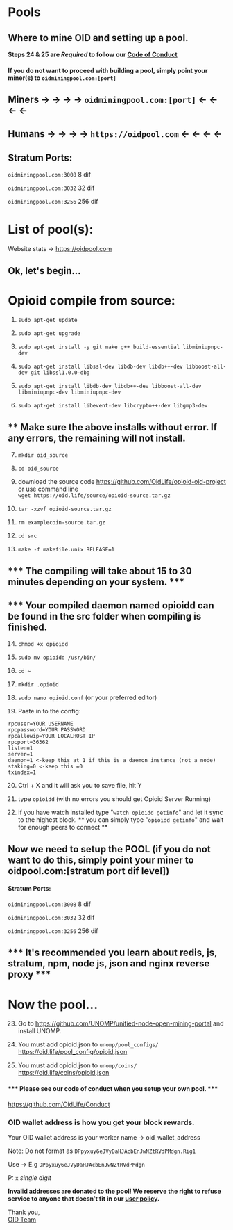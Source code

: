 # Pools
## Where to mine OID and setting up a pool.
  **Steps 24 & 25 are *Required* to follow our [Code of Conduct](https://github.com/OidLife/Conduct)**

#### If you do not want to proceed with building a pool, simply point your miner(s) to `oidminingpool.com:[port]`

## Miners -> -> -> -> `oidminingpool.com:[port]` <- <- <- <-
## Humans -> -> -> -> `https://oidpool.com` <- <- <- <-

## Stratum Ports:

`oidminingpool.com:3008` 8 dif  

`oidminingpool.com:3032` 32 dif  

`oidminingpool.com:3256` 256 dif  

# List of pool(s):
Website stats -> https://oidpool.com


## Ok, let's begin...

# Opioid compile from source:
1) ```sudo apt-get update```

2) ```sudo apt-get upgrade```

3) ```sudo apt-get install -y git make g++ build-essential libminiupnpc-dev```

4) ```sudo apt-get install libssl-dev libdb-dev libdb++-dev libboost-all-dev git libssl1.0.0-dbg```

5) ```sudo apt-get install libdb-dev libdb++-dev libboost-all-dev libminiupnpc-dev libminiupnpc-dev```

6) ```sudo apt-get install libevent-dev libcrypto++-dev libgmp3-dev```

## ** Make sure the above installs without error. If any errors, the remaining will not install.

7) ```mkdir oid_source```

8) ```cd oid_source```

9) download the source code https://github.com/OidLife/opioid-oid-project or use command line  
`wget https://oid.life/source/opioid-source.tar.gz`

10) ```tar -xzvf opioid-source.tar.gz```

11) ```rm examplecoin-source.tar.gz```

12) ```cd src```

13) ```make -f makefile.unix RELEASE=1```

## *** The compiling will take about 15 to 30 minutes depending on your system. ***

## *** Your compiled daemon named opioidd can be found in the src folder when compiling is finished.

14) ```chmod +x opioidd```

15) ```sudo mv opioidd /usr/bin/```

16) ```cd ~```

17) ```mkdir .opioid```

18) ```sudo nano opioid.conf``` (or your preferred editor)

19) Paste in to the config:
```
rpcuser=YOUR USERNAME
rpcpassword=YOUR PASSWORD
rpcallowip=YOUR LOCALHOST IP
rpcport=36362
listen=1
server=1
daemon=1 <-keep this at 1 if this is a daemon instance (not a node)
staking=0 <-keep this =0
txindex=1
```
20) Ctrl + X and it will ask you to save file, hit Y

21) type ```opioidd``` (with no errors you should get Opioid Server Running)

22) if you have watch installed type "```watch opioidd getinfo```" and let it sync to the highest block.
** you can simply type "```opioidd getinfo```" and wait for enough peers to connect **

## Now we need to setup the POOL (if you do not want to do this, simply point your miner to oidpool.com:[stratum port dif level])

#### Stratum Ports:

`oidminingpool.com:3008` 8 dif  

`oidminingpool.com:3032` 32 dif  

`oidminingpool.com:3256` 256 dif  

## *** It's recommended you learn about redis, js, stratum, npm, node js, json and nginx reverse proxy ***

# Now the pool...

23) Go to https://github.com/UNOMP/unified-node-open-mining-portal and install UNOMP. 

24) You must add opioid.json to `unomp/pool_configs/`  
  https://oid.life/pool_config/opioid.json

25) You must add opioid.json to `unomp/coins/`  
  https://oid.life/coins/opioid.json

#### *** Please see our code of conduct when you setup your own pool. ***
  https://github.com/OidLife/Conduct

### OID wallet address is how you get your block rewards.
Your OID wallet address is your worker name -> oid_wallet_address

Note: Do not format as ```DPpyxuy6eJVyDaHJAcbEnJwNZtRVdPMdgn.Rig1```  

Use -> E.g ```DPpyxuy6eJVyDaHJAcbEnJwNZtRVdPMdgn```

P: `x` *single digit*


**Invalid addresses are donated to the pool!
We reserve the right to refuse service to anyone that doesn’t fit in our [user policy](https://bitcoinz.miningspeed.com/faq!).**


Thank you,  
[OID Team](https://oid.life/)  
